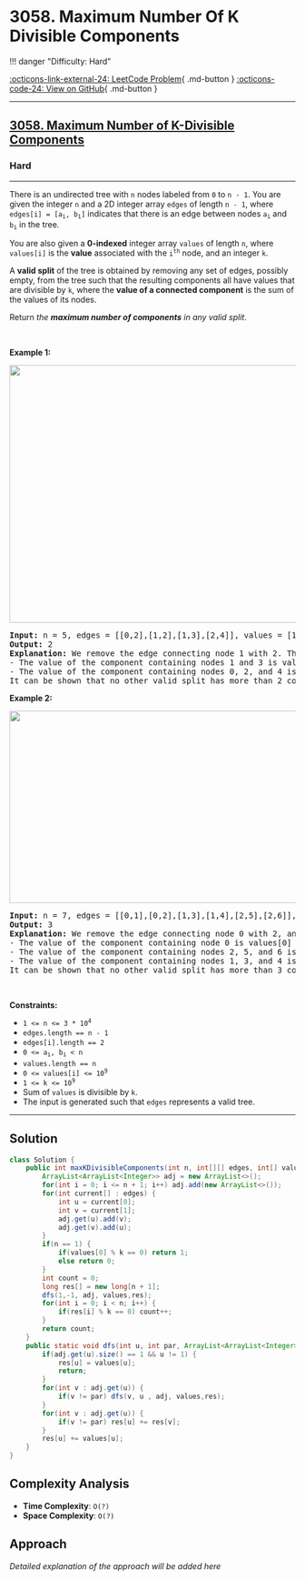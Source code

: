 # 3058. Maximum Number Of K Divisible Components

!!! danger "Difficulty: Hard"

[:octicons-link-external-24: LeetCode Problem](https://leetcode.com/problems/maximum-number-of-k-divisible-components/){ .md-button }
[:octicons-code-24: View on GitHub](https://github.com/RAJ8664/Leetcode/tree/master/3058-maximum-number-of-k-divisible-components){ .md-button }

---

<h2><a href="https://leetcode.com/problems/maximum-number-of-k-divisible-components">3058. Maximum Number of K-Divisible Components</a></h2><h3>Hard</h3><hr><p>There is an undirected tree with <code>n</code> nodes labeled from <code>0</code> to <code>n - 1</code>. You are given the integer <code>n</code> and a 2D integer array <code>edges</code> of length <code>n - 1</code>, where <code>edges[i] = [a<sub>i</sub>, b<sub>i</sub>]</code> indicates that there is an edge between nodes <code>a<sub>i</sub></code> and <code>b<sub>i</sub></code> in the tree.</p>

<p>You are also given a <strong>0-indexed</strong> integer array <code>values</code> of length <code>n</code>, where <code>values[i]</code> is the <strong>value</strong> associated with the <code>i<sup>th</sup></code> node, and an integer <code>k</code>.</p>

<p>A <strong>valid split</strong> of the tree is obtained by removing any set of edges, possibly empty, from the tree such that the resulting components all have values that are divisible by <code>k</code>, where the <strong>value of a connected component</strong> is the sum of the values of its nodes.</p>

<p>Return <em>the <strong>maximum number of components</strong> in any valid split</em>.</p>

<p>&nbsp;</p>
<p><strong class="example">Example 1:</strong></p>
<img alt="" src="https://assets.leetcode.com/uploads/2023/08/07/example12-cropped2svg.jpg" style="width: 1024px; height: 453px;" />
<pre>
<strong>Input:</strong> n = 5, edges = [[0,2],[1,2],[1,3],[2,4]], values = [1,8,1,4,4], k = 6
<strong>Output:</strong> 2
<strong>Explanation:</strong> We remove the edge connecting node 1 with 2. The resulting split is valid because:
- The value of the component containing nodes 1 and 3 is values[1] + values[3] = 12.
- The value of the component containing nodes 0, 2, and 4 is values[0] + values[2] + values[4] = 6.
It can be shown that no other valid split has more than 2 connected components.</pre>

<p><strong class="example">Example 2:</strong></p>
<img alt="" src="https://assets.leetcode.com/uploads/2023/08/07/example21svg-1.jpg" style="width: 999px; height: 338px;" />
<pre>
<strong>Input:</strong> n = 7, edges = [[0,1],[0,2],[1,3],[1,4],[2,5],[2,6]], values = [3,0,6,1,5,2,1], k = 3
<strong>Output:</strong> 3
<strong>Explanation:</strong> We remove the edge connecting node 0 with 2, and the edge connecting node 0 with 1. The resulting split is valid because:
- The value of the component containing node 0 is values[0] = 3.
- The value of the component containing nodes 2, 5, and 6 is values[2] + values[5] + values[6] = 9.
- The value of the component containing nodes 1, 3, and 4 is values[1] + values[3] + values[4] = 6.
It can be shown that no other valid split has more than 3 connected components.
</pre>

<p>&nbsp;</p>
<p><strong>Constraints:</strong></p>

<ul>
	<li><code>1 &lt;= n &lt;= 3 * 10<sup>4</sup></code></li>
	<li><code>edges.length == n - 1</code></li>
	<li><code>edges[i].length == 2</code></li>
	<li><code>0 &lt;= a<sub>i</sub>, b<sub>i</sub> &lt; n</code></li>
	<li><code>values.length == n</code></li>
	<li><code>0 &lt;= values[i] &lt;= 10<sup>9</sup></code></li>
	<li><code>1 &lt;= k &lt;= 10<sup>9</sup></code></li>
	<li>Sum of <code>values</code> is divisible by <code>k</code>.</li>
	<li>The input is generated such that <code>edges</code> represents a valid tree.</li>
</ul>


---

## Solution

```java
class Solution {
    public int maxKDivisibleComponents(int n, int[][] edges, int[] values, int k) {
        ArrayList<ArrayList<Integer>> adj = new ArrayList<>();
        for(int i = 0; i <= n + 1; i++) adj.add(new ArrayList<>());
        for(int current[] : edges) {
            int u = current[0];
            int v = current[1];
            adj.get(u).add(v);
            adj.get(v).add(u);
        }
        if(n == 1) {
            if(values[0] % k == 0) return 1;
            else return 0;
        }
        int count = 0;
        long res[] = new long[n + 1];
        dfs(1,-1, adj, values,res);
        for(int i = 0; i < n; i++) {
            if(res[i] % k == 0) count++;
        }
        return count;
    }
    public static void dfs(int u, int par, ArrayList<ArrayList<Integer>> adj, int values[], long res[]) {
        if(adj.get(u).size() == 1 && u != 1) {
            res[u] = values[u];
            return;
        }
        for(int v : adj.get(u)) {
            if(v != par) dfs(v, u , adj, values,res);
        }
        for(int v : adj.get(u)) {
            if(v != par) res[u] += res[v];
        }
        res[u] += values[u];
    }
}
```

## Complexity Analysis

- **Time Complexity**: `O(?)`
- **Space Complexity**: `O(?)`

## Approach

*Detailed explanation of the approach will be added here*

